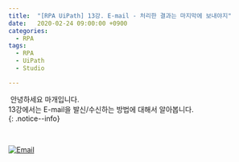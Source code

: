 ```yaml
---
title:  "[RPA UiPath] 13강. E-mail - 처리한 결과는 마지막에 보내야지"
date:   2020-02-24 09:00:00 +0900
categories:
  - RPA
tags:
  - RPA
  - UiPath
  - Studio

---
```


&nbsp;안녕하세요 마개입니다.  
13강에서는 E-mail을 발신/수신하는 방법에 대해서 알아봅니다.  
{: .notice--info}

<br>

[![Email](http://img.youtube.com/vi/tAq5q4uYnY0/maxresdefault.jpg)](https://www.youtube.com/watch?v=tAq5q4uYnY0)

